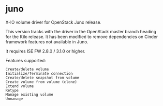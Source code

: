 juno
====

X-IO volume driver for OpenStack Juno release.

This version tracks with the driver in the OpenStack master branch heading for the Kilo release. It has been modified to remove dependencies on Cinder framework features not available in Juno.

It requires ISE FW 2.8.0 / 3.1.0 or higher.

Features supported:

	Create/delete volume
	Initialize/Terminate connection
	Create/delete snapshot from volume
	Create volume from volume (clone)
	Extend volume
	Retype
	Manage existing volume
	Unmanage

